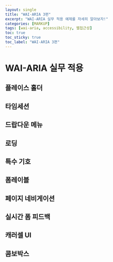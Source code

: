 ```yaml
---
layout: single
title: "WAI-ARIA 3편"
excerpt: "WAI-ARIA 실무 적용 예제를 자세히 알아보자!"
categories: [MARKUP]
tags: [wai-aria, accessibility, 웹접근성]
toc: true
toc_sticky: true
toc_label: "WAI-ARIA 3편"
---
```


# WAI-ARIA 실무 적용

## 플레이스 홀더

## 타임세션

## 드랍다운 메뉴

## 로딩

## 특수 기호

## 폼레이블

## 페이지 네비게이션

## 실시간 폼 피드백

## 캐러셀 UI

## 콤보박스
